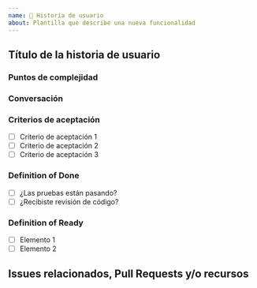 ```yaml
---
name: 🚀 Historia de usuario
about: Plantilla que describe una nueva funcionalidad
---
```


## Título de la historia de usuario

<!--
  Deberás realizar una descripción la historia de usuario.
  Describe la funcionalidad que será valiosa para un usuario de un sistema o producto de software.

  Ej. Como < tipo de usuario > puedo < descripción de la funcionalidad > para < objetivo >
  Como dueño puedo consultar la lista de películas que han sido rentadas y sus fechas de devolución para poder marcar retardos.
-->

### Puntos de complejidad

<!-- < # de puntos de complejidad > -->

### Conversación

<!--
  Da un poco más de contexto para la funcionalidad.
  Asi mismo puedes mencionar la existencia, uso de un plugin o solución de algún tercero que se vaya a implementar o ya este ejecutandose actualmente.
-->

### Criterios de aceptación

<!-- Deberás listar los citerios de aceptación de la historia. -->

- [ ] Criterio de aceptación 1
- [ ] Criterio de aceptación 2
- [ ] Criterio de aceptación 3

### Definition of Done

<!-- Deberás listar las tareas para definir si la tarea quedó lista. -->

- [ ] ¿Las pruebas están pasando?
- [ ] ¿Recibiste revisión de código?

### Definition of Ready

<!--
  Lista los cirterios para decidir si un PBI está listo para la planeación..
  Ej.
  - Completo (Descripción + Comprobación + Conversación)
  - Cumple INVEST
  - Genera valor al negocio7
-->

- [ ] Elemento 1
- [ ] Elemento 2

## Issues relacionados, Pull Requests y/o recursos

<!--
  Lista referencias dentro del código que puedan ser valiosas para otro desarrollador, alguna liga, plugin o referencia de diseño.
-->
